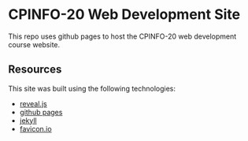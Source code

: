 # CPINFO-20 Web Development Site

This repo uses github pages to host the CPINFO-20 web development course website.

## Resources

This site was built using the following technologies:
* [reveal.js](https://github.com/hakimel/reveal.js)
* [github pages](https://pages.github.com/)
* [jekyll](https://jekyllrb.com/)
* [favicon.io](https://favicon.io)

